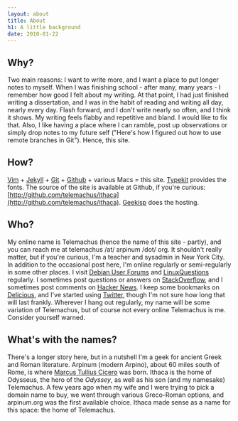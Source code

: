 ```yaml
---
layout: about
title: About
h1: A little background
date: 2010-01-22
---
```


## Why?

Two main reasons: I want to write more, and I want a place to put longer notes to myself. When I was finishing school - after many, many years - I remember how good I felt about my writing. At that point, I had just finished writing a dissertation, and I was in the habit of reading and writing all day, nearly every day. Flash forward, and I don't write nearly so often, and I think it shows. My writing feels flabby and repetitive and bland. I would like to fix that. Also, I like having a place where I can ramble, post up observations or simply drop notes to my future self ("Here's how I figured out how to use remote branches in Git"). Hence, this site.

## How?

[Vim][v] + [Jekyll][j] + [Git][g] + [Github][gh] + various Macs = this site. [Typekit][t] provides the fonts. The source of the site is available at Github, if you're curious: [http://github.com/telemachus/ithaca](http://github.com/telemachus/ithaca). [Geekisp][gi] does the hosting.

[v]: http://www.vim.org/
[j]: http://wiki.github.com/mojombo/jekyll/
[g]: http://git-scm.com/
[gh]: http://github.com/
[t]: http://typekit.com/
[gi]: http://geekisp.com/

## Who?

My online name is Telemachus (hence the name of this site - partly), and you can reach me at telemachus /at/ arpinum /dot/ org. It shouldn't really matter, but if you're curious, I'm a teacher and sysadmin in New York City. In addition to the occasional post here, I'm online regularly or semi-regularly in some other places. I visit [Debian User Forums][df] and [LinuxQuestions][lq] regularly. I sometimes post questions or answers on [StackOverflow][so], and I sometimes post comments on [Hacker News][hn]. I keep some bookmarks on [Delicious][d], and I've started using [Twitter][tw], though I'm not sure how long that will last frankly. Wherever I hang out regularly, my name will be some variation of Telemachus, but of course not every online Telemachus is me. Consider yourself warned.

[df]: http://forums.debian.net/
[lq]: http://www.linuxquestions.org/questions/ 
[so]: http://stackoverflow.com/users/26702/telemachus
[hn]: http://news.ycombinator.com/
[d]: http://delicious.com/Telemachus_
[tw]: http://twitter.com/_telemachus

## What's with the names?

There's a longer story here, but in a nutshell I'm a geek for ancient Greek and Roman literature. Arpinum (modern Arpino), about 60 miles south of Rome, is where [Marcus Tullius Cicero][c] was born. Ithaca is the home of Odysseus, the hero of the _Odyssey_, as well as his son (and my namesake) Telemachus. A few years ago when my wife and I were trying to pick a domain name to buy, we went through various Greco-Roman options, and arpinum.org was the first available choice. Ithaca made sense as a name for this space: the home of Telemachus.

[c]: http://en.wikipedia.org/wiki/Cicero

